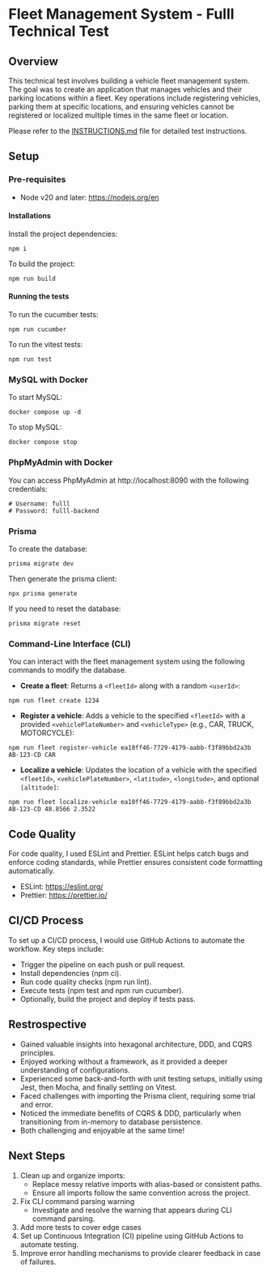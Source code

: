 # Fleet Management System - Fulll Technical Test

## Overview

This technical test involves building a vehicle fleet management system. The goal was to create an application that manages vehicles and their parking locations within a fleet. Key operations include registering vehicles, parking them at specific locations, and ensuring vehicles cannot be registered or localized multiple times in the same fleet or location.

Please refer to the [INSTRUCTIONS.md](INSTRUCTIONS.md) file for detailed test instructions.

## Setup

### Pre-requisites

- Node v20 and later: https://nodejs.org/en

#### Installations

Install the project dependencies:
```shell
npm i
```

To build the project:
```shell
npm run build
```

#### Running the tests

To run the cucumber tests:
```shell
npm run cucumber
```

To run the vitest tests:
```shell
npm run test
```

### MySQL with Docker

To start MySQL:
```shell
docker compose up -d
```

To stop MySQL:
```shell
docker compose stop
```

### PhpMyAdmin with Docker

You can access PhpMyAdmin at http://localhost:8090 with the following credentials:
```shell
# Username: fulll
# Password: fulll-backend
```

### Prisma

To create the database:
```shell
prisma migrate dev
```

Then generate the prisma client:
```shell
npx prisma generate
```

If you need to reset the database:
```shell
prisma migrate reset
```

### Command-Line Interface (CLI)

You can interact with the fleet management system using the following commands to modify the database.

- **Create a fleet**: Returns a `<fleetId>` along with a random `<userId>`:
```shell
npm run fleet create 1234
```

- **Register a vehicle**: Adds a vehicle to the specified `<fleetId>` with a provided `<vehiclePlateNumber>` and `<vehicleType>` (e.g., CAR, TRUCK, MOTORCYCLE):
```shell
npm run fleet register-vehicle ea10ff46-7729-4179-aabb-f3f89bbd2a3b AB-123-CD CAR
```
- **Localize a vehicle**: Updates the location of a vehicle with the specified `<fleetId>`, `<vehiclePlateNumber>`, `<latitude>`, `<longitude>`, and optional `[altitude]`:
```shell
npm run fleet localize-vehicle ea10ff46-7729-4179-aabb-f3f89bbd2a3b AB-123-CD 48.8566 2.3522
```

## Code Quality

For code quality, I used ESLint and Prettier. ESLint helps catch bugs and enforce coding standards, while Prettier ensures consistent code formatting automatically.
- ESLint: https://eslint.org/
- Prettier: https://prettier.io/

## CI/CD Process

To set up a CI/CD process, I would use GitHub Actions to automate the workflow. Key steps include:
- Trigger the pipeline on each push or pull request.
- Install dependencies (npm ci).
- Run code quality checks (npm run lint).
- Execute tests (npm test and npm run cucumber).
- Optionally, build the project and deploy if tests pass.

## Restrospective
- Gained valuable insights into hexagonal architecture, DDD, and CQRS principles.
- Enjoyed working without a framework, as it provided a deeper understanding of configurations.
- Experienced some back-and-forth with unit testing setups, initially using Jest, then Mocha, and finally settling on Vitest.
- Faced challenges with importing the Prisma client, requiring some trial and error.
- Noticed the immediate benefits of CQRS & DDD, particularly when transitioning from in-memory to database persistence.
- Both challenging and enjoyable at the same time!

## Next Steps
1. Clean up and organize imports:
   - Replace messy relative imports with alias-based or consistent paths.
   - Ensure all imports follow the same convention across the project.
2. Fix CLI command parsing warning
    - Investigate and resolve the warning that appears during CLI command parsing.
3. Add more tests to cover edge cases
4. Set up Continuous Integration (CI) pipeline using GitHub Actions to automate testing.
5. Improve error handling mechanisms to provide clearer feedback in case of failures.
